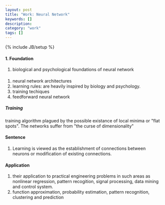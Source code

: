 ```yaml
---
layout: post
title: "Work: Neural Network"
keywords: []
description: 
category: "work"
tags: []
---
```

{% include JB/setup %}

#### 1. Foundation
1. biological and psychological foundations of neural network

####
1. neural network architectures
2. learning rules: are heavily inspired by biology and psychology.
3. training techiques
3. feedforward neural network



##### Training
training algorithm plagued by the possible existance of local minima or "flat
spots".
The networks suffer from "the curse of dimensionality"

#### Sentence
1. Learning is viewed as the establishment of connections between neurons or modification of
   existing connections.

#### Application
1. their application to practical engineering problems in such areas as nonlinear regression,
   pattern recogition, signal processing, data mining and control system.
2. function approximation, probability estimation, pattern recognition, clustering and prediction
